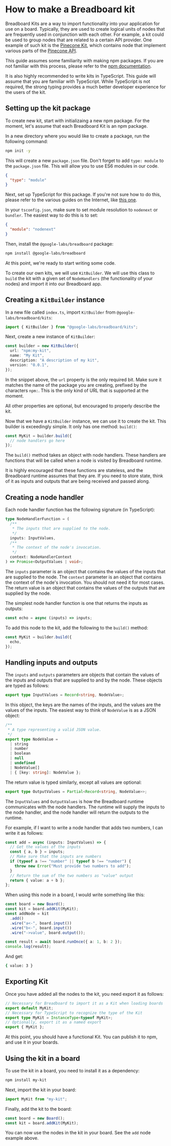 # How to make a Breadboard kit

Breadboard Kits are a way to import functionality into your application for use on a board. Typically, they are used to create logical units of nodes that are frequently used in conjunction with each other. For example, a kit could be used to group nodes that are related to a certain API provider. One example of such kit is the [Pinecone Kit](https://github.com/breadboard-ai/breadboard/tree/main/seeds/pinecone-kit), which contains node that implement various parts of the [Pinecone API](https://www.pinecone.io/).

This guide assumes some familiarity with making npm packages. If you are not familiar with this process, please refer to the [npm documentation](https://docs.npmjs.com/).

It is also highly recommended to write kits in TypeScript. This guide will assume that you are familiar with TypeScript. While TypeScript is not required, the strong typing provides a much better developer experience for the users of the kit.

## Setting up the kit package

To create new kit, start with initializaing a new npm package. For the moment, let's assume that each Breadboard Kit is an npm package.

In a new directory where you would like to create a package, run the following command:

```bash
npm init -y
```

This will create a new `package.json` file. Don't forget to add `type: module` to the `package.json` file. This will allow you to use ES6 modules in our code.

```json
{
  "type": "module"
}
```

Next, set up TypeScript for this package. If you're not sure how to do this, please refer to the various guides on the Internet, like [this one](https://code.visualstudio.com/docs/typescript/typescript-tutorial).

In your `tsconfig.json`, make sure to set module resolution to `nodenext` or `bundler`. The easiest way to do this is to set:

```json
{
  "module": "nodenext"
}
```

Then, install the `@google-labs/breadboard` package:

```bash
npm install @google-labs/breadboard
```

At this point, we're ready to start writing some code.

To create our own kits, we will use `KitBuilder`. We will use this class to `build` the kit with a given set of `NodeHandlers` (the functionality of your nodes) and import it into our Breadboard app.

## Creating a `KitBuilder` instance

In a new file called `index.ts`, import `KitBuilder` from `@google-labs/breadboard/kits`:

```ts
import { KitBuilder } from "@google-labs/breadboard/kits";
```

Next, create a new instance of `KitBuilder`:

```ts
const builder = new KitBuilder({
  url: "npm:my-kit",
  name: "My Kit",
  description: "A description of my kit",
  version: "0.0.1",
});
```

In the snippet above, the `url` property is the only required bit. Make sure it matches the name of the package you are creating, prefixed by the characters `npm:`. This is the only kind of URL that is supported at the moment.

All other properties are optional, but encouraged to properly describe the kit.

Now that we have a `KitBuilder` instance, we can use it to create the kit. This builder is exceedingly simple. It only has one method: `build()`:

```ts
const MyKit = builder.build({
  // node handlers go here
});
```

The `build()` method takes an object with node handlers. These handlers are functions that will be called when a node is visited by Breadboard runtime.

It is highly encouraged that these functions are stateless, and the Breadboard runtime assumes that they are. If you need to store state, think of it as inputs and outputs that are being received and passed along.

## Creating a node handler

Each node handler function has the following signature (in TypeScript):

```ts
type NodeHandlerFunction = (
  /**
   * The inputs that are supplied to the node.
   */
  inputs: InputValues,
  /**
   * The context of the node's invocation.
   */
  context: NodeHandlerContext
) => Promise<OutputValues | void>;
```

The `inputs` parameter is an object that contains the values of the inputs that are supplied to the node. The `context` parameter is an object that contains the context of the node's invocation. You should not need it for most cases. The return value is an object that contains the values of the outputs that are supplied by the node.

The simplest node handler function is one that returns the inputs as outputs:

```ts
const echo = async (inputs) => inputs;
```

To add this node to the kit, add the following to the `build()` method:

```ts
const MyKit = builder.build({
  echo,
});
```

## Handling inputs and outputs

The `inputs` and `outputs` parameters are objects that contain the values of the inputs and outputs that are supplied to and by the node. These objects are typed as follows:

```ts
export type InputValues = Record<string, NodeValue>;
```

In this object, the keys are the names of the inputs, and the values are the values of the inputs. The easiest way to think of `NodeValue` is as a JSON object:

```ts
/**
 * A type representing a valid JSON value.
 */
export type NodeValue =
  | string
  | number
  | boolean
  | null
  | undefined
  | NodeValue[]
  | { [key: string]: NodeValue };
```

The return value is typed similarly, except all values are optional:

```ts
export type OutputValues = Partial<Record<string, NodeValue>>;
```

The `InputValues` and `OutputValues` is how the Breadboard runtime communicates with the node handlers. The runtime will supply the inputs to the node handler, and the node handler will return the outputs to the runtime.

For example, if I want to write a node handler that adds two numbers, I can write it as follows:

```ts
const add = async (inputs: InputValues) => {
  // Get the values of the inputs
  const { a, b } = inputs;
  // Make sure that the inputs are numbers
  if (typeof a !== "number" || typeof b !== "number") {
    throw new Error("Must provide two numbers to add");
  }
  // Return the sum of the two numbers as "value" output
  return { value: a + b };
};
```

When using this node in a board, I would write something like this:

```ts
const board = new Board();
const kit = board.addKit(MyKit);
const addNode = kit
  .add()
  .wire("a<-", board.input())
  .wire("b<-", board.input())
  .wire("->value", board.output());

const result = await board.runOnce({ a: 1, b: 2 });
console.log(result);
```

And get:

```bash
{ value: 3 }
```

## Exporting Kit

Once you have added all the nodes to the kit, you need export it as follows:

```ts
// Necessary for Breadboard to import it as a Kit when loading boards
export default MyKit;
// Necessary for TypeScript to recognize the type of the Kit
export type MyKit = InstanceType<typeof MyKit>;
// Optionally, export it as a named export
export { MyKit };
```

At this point, you should have a functional Kit. You can publish it to npm, and use it in your boards.

## Using the kit in a board

To use the kit in a board, you need to install it as a dependency:

```bash
npm install my-kit
```

Next, import the kit in your board:

```ts
import MyKit from "my-kit";
```

Finally, add the kit to the board:

```ts
const board = new Board();
const kit = board.addKit(MyKit);
```

You can now use the nodes in the kit in your board. See the `add` node example above.
